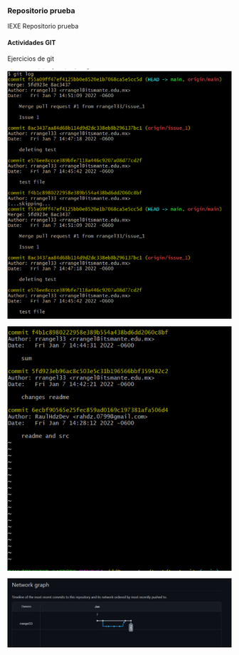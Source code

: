 ### Repositorio prueba

IEXE Repositorio prueba 

 #### Actividades GIT
 
Ejercicios de git

![](log.png)

![](log2.png)

![](net.png)